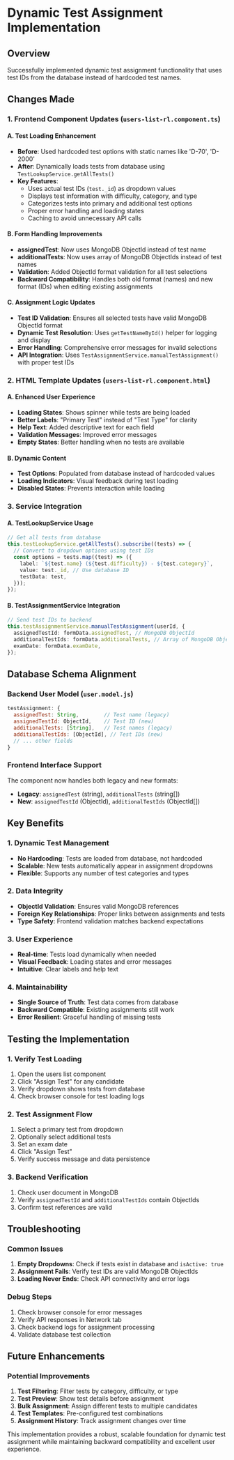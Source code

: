 # Dynamic Test Assignment Implementation

## Overview

Successfully implemented dynamic test assignment functionality that uses test IDs from the database instead of hardcoded test names.

## Changes Made

### 1. Frontend Component Updates (`users-list-rl.component.ts`)

#### A. Test Loading Enhancement

- **Before**: Used hardcoded test options with static names like 'D-70', 'D-2000'
- **After**: Dynamically loads tests from database using `TestLookupService.getAllTests()`
- **Key Features**:
  - Uses actual test IDs (`test._id`) as dropdown values
  - Displays test information with difficulty, category, and type
  - Categorizes tests into primary and additional test options
  - Proper error handling and loading states
  - Caching to avoid unnecessary API calls

#### B. Form Handling Improvements

- **assignedTest**: Now uses MongoDB ObjectId instead of test name
- **additionalTests**: Now uses array of MongoDB ObjectIds instead of test names
- **Validation**: Added ObjectId format validation for all test selections
- **Backward Compatibility**: Handles both old format (names) and new format (IDs) when editing existing assignments

#### C. Assignment Logic Updates

- **Test ID Validation**: Ensures all selected tests have valid MongoDB ObjectId format
- **Dynamic Test Resolution**: Uses `getTestNameById()` helper for logging and display
- **Error Handling**: Comprehensive error messages for invalid selections
- **API Integration**: Uses `TestAssignmentService.manualTestAssignment()` with proper test IDs

### 2. HTML Template Updates (`users-list-rl.component.html`)

#### A. Enhanced User Experience

- **Loading States**: Shows spinner while tests are being loaded
- **Better Labels**: "Primary Test" instead of "Test Type" for clarity
- **Help Text**: Added descriptive text for each field
- **Validation Messages**: Improved error messages
- **Empty States**: Better handling when no tests are available

#### B. Dynamic Content

- **Test Options**: Populated from database instead of hardcoded values
- **Loading Indicators**: Visual feedback during test loading
- **Disabled States**: Prevents interaction while loading

### 3. Service Integration

#### A. TestLookupService Usage

```typescript
// Get all tests from database
this.testLookupService.getAllTests().subscribe((tests) => {
  // Convert to dropdown options using test IDs
  const options = tests.map((test) => ({
    label: `${test.name} (${test.difficulty}) - ${test.category}`,
    value: test._id, // Use database ID
    testData: test,
  }));
});
```

#### B. TestAssignmentService Integration

```typescript
// Send test IDs to backend
this.testAssignmentService.manualTestAssignment(userId, {
  assignedTestId: formData.assignedTest, // MongoDB ObjectId
  additionalTestIds: formData.additionalTests, // Array of MongoDB ObjectIds
  examDate: formData.examDate,
});
```

## Database Schema Alignment

### Backend User Model (`user.model.js`)

```javascript
testAssignment: {
  assignedTest: String,        // Test name (legacy)
  assignedTestId: ObjectId,    // Test ID (new)
  additionalTests: [String],   // Test names (legacy)
  additionalTestIds: [ObjectId], // Test IDs (new)
  // ... other fields
}
```

### Frontend Interface Support

The component now handles both legacy and new formats:

- **Legacy**: `assignedTest` (string), `additionalTests` (string[])
- **New**: `assignedTestId` (ObjectId), `additionalTestIds` (ObjectId[])

## Key Benefits

### 1. Dynamic Test Management

- **No Hardcoding**: Tests are loaded from database, not hardcoded
- **Scalable**: New tests automatically appear in assignment dropdowns
- **Flexible**: Supports any number of test categories and types

### 2. Data Integrity

- **ObjectId Validation**: Ensures valid MongoDB references
- **Foreign Key Relationships**: Proper links between assignments and tests
- **Type Safety**: Frontend validation matches backend expectations

### 3. User Experience

- **Real-time**: Tests load dynamically when needed
- **Visual Feedback**: Loading states and error messages
- **Intuitive**: Clear labels and help text

### 4. Maintainability

- **Single Source of Truth**: Test data comes from database
- **Backward Compatible**: Existing assignments still work
- **Error Resilient**: Graceful handling of missing tests

## Testing the Implementation

### 1. Verify Test Loading

1. Open the users list component
2. Click "Assign Test" for any candidate
3. Verify dropdown shows tests from database
4. Check browser console for test loading logs

### 2. Test Assignment Flow

1. Select a primary test from dropdown
2. Optionally select additional tests
3. Set an exam date
4. Click "Assign Test"
5. Verify success message and data persistence

### 3. Backend Verification

1. Check user document in MongoDB
2. Verify `assignedTestId` and `additionalTestIds` contain ObjectIds
3. Confirm test references are valid

## Troubleshooting

### Common Issues

1. **Empty Dropdowns**: Check if tests exist in database and `isActive: true`
2. **Assignment Fails**: Verify test IDs are valid MongoDB ObjectIds
3. **Loading Never Ends**: Check API connectivity and error logs

### Debug Steps

1. Check browser console for error messages
2. Verify API responses in Network tab
3. Check backend logs for assignment processing
4. Validate database test collection

## Future Enhancements

### Potential Improvements

1. **Test Filtering**: Filter tests by category, difficulty, or type
2. **Test Preview**: Show test details before assignment
3. **Bulk Assignment**: Assign different tests to multiple candidates
4. **Test Templates**: Pre-configured test combinations
5. **Assignment History**: Track assignment changes over time

This implementation provides a robust, scalable foundation for dynamic test assignment while maintaining backward compatibility and excellent user experience.
